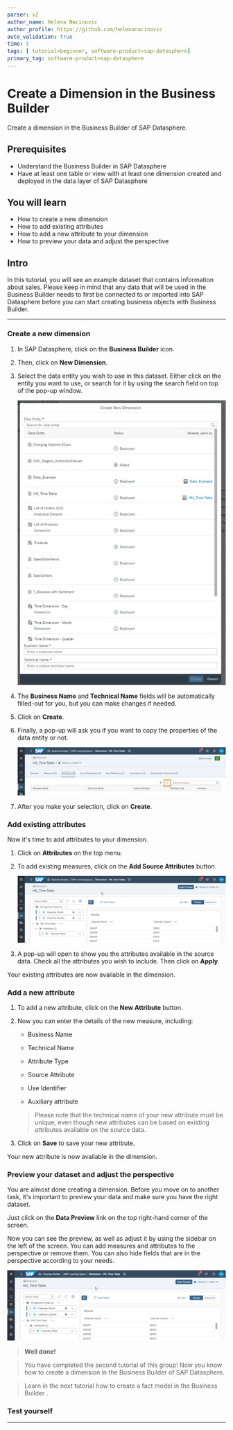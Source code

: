 ```yaml
---
parser: v2
author_name: Helena Nacinovic
author_profile: https://github.com/helenanacinovic
auto_validation: true
time: 5
tags: [ tutorial>beginner, software-product>sap-datasphere]
primary_tag: software-product>sap-datasphere
---
```


# Create a Dimension in the Business Builder
<!-- description --> Create a dimension in the Business Builder of SAP Datasphere.

## Prerequisites
- Understand the Business Builder in SAP Datasphere
- Have at least one table or view with at least one dimension created and deployed in the data layer of SAP Datasphere


## You will learn
- How to create a new dimension
- How to add existing attributes
- How to add a new attribute to your dimension
- How to preview your data and adjust the perspective


## Intro
In this tutorial, you will see an example dataset that contains information about sales. Please keep in mind that any data that will be used in the Business Builder needs to first be connected to or imported into SAP Datasphere before you can start creating business objects with Business Builder.

---

### Create a new dimension


1.	In SAP Datasphere, click on the **Business Builder** icon.

2.	Then, click on **New Dimension**.

3.	Select the data entity you wish to use in this dataset. Either click on the entity you want to use, or search for it by using the search field on top of the pop-up window.

    ![Picture1](Picture1.png)

4.	The **Business Name** and **Technical Name** fields will be automatically filled-out for you, but you can make changes if needed.

5.	Click on **Create**.

6.	Finally, a pop-up will ask you if you want to copy the properties of the data entity or not.

    ![Picture2](Picture2.png)

7.	After you make your selection, click on **Create**.



### Add existing attributes


Now it's time to add attributes to your dimension.

1.	Click on **Attributes** on the top menu.

2.	To add existing measures, click on the **Add Source Attributes** button.

    ![Picture3](Picture3.png)

3.	A pop-up will open to show you the attributes available in the source data. Check all the attributes you wish to include. Then click on **Apply**.

Your existing attributes are now available in the dimension.




### Add a new attribute


1.	To add a new attribute, click on the **New Attribute** button.

2.	Now you can enter the details of the new measure, including:

    - Business Name

    - Technical Name

    - Attribute Type

    - Source Attribute

    - Use Identifier

    - Auxiliary attribute

    > Please note that the technical name of your new attribute must be unique, even though new attributes can be based on existing attributes available on the source data.

3.	Click on **Save** to save your new attribute.

Your new attribute is now available in the dimension.



### Preview your dataset and adjust the perspective


You are almost done creating a dimension. Before you move on to another task, it's important to preview your data and make sure you have the right dataset.

Just click on the **Data Preview** link on the top right-hand corner of the screen.

Now you can see the preview, as well as adjust it by using the sidebar on the left of the screen. You can add measures and attributes to the perspective or remove them. You can also hide fields that are in the perspective according to your needs.

![Picture3](Picture3.png)

> **Well done!**

> You have completed the second tutorial of this group! Now you know how to create a dimension in the Business Builder of SAP Datasphere.

> Learn in the next tutorial how to create a fact model in the Business Builder .



### Test yourself









---
